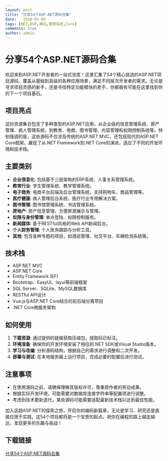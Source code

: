 ```yaml
---
layout: post
title: "分享54个ASP.NET源码合集"
date:   2020-05-09
tags: [NET,ASP,源码,管理系统,Core]
comments: true
author: admin
---
```

# 分享54个ASP.NET源码合集

欢迎来到ASP.NET开发者的一站式宝库！这里汇集了54个精心挑选的ASP.NET项目源码，覆盖从基础到高级的各种应用场景，满足不同层次开发者的需求。无论是寻求项目灵感的新手，还是寻找特定功能模块的老手，你都极有可能在这里找到你的下一个项目基石。

## 项目亮点

这份资源集合包含了多种类型的ASP.NET应用，从企业级的信息管理系统、房产管理、病人管理系统，到教育、电商、图书管理、内容管理和权限控制系统等。特别强调的是，这些源码不仅涉及传统的ASP.NET MVC，还包括现代的ASP.NET Core框架，展现了从.NET Framework到.NET Core的演进，适应了不同的开发环境和技术栈。

## 主要类别

- **企业信息化**: 包括基于三层架构的ERP系统、人事关系管理系统。
- **教育行业**: 学生管理系统、教学管理系统。
- **电子商务**: 电商平台前端及后台管理系统，支持购物车、商品管理等。
- **医疗健康**: 病人管理后台系统，医疗行业专用解决方案。
- **图书管理**: 图书馆管理系统、书店管理系统。
- **房地产**: 房产信息管理，方便房源展示与管理。
- **权限与身份管理**: 单点登陆、权限控制服务。
- **新闻媒体**: 基于RESTful风格的Web API新闻后台。
- **个人财务管理**: 个人账务跟踪与分析工具。
- **其他**: 包含各种专题的项目，如酒店管理、社交平台、车辆检测系统等。

## 技术栈

- ASP.NET MVC
- ASP.NET Core
- Entity Framework (EF)
- Bootstrap、EasyUI、layui等前端框架
- SQL Server、SQLite、MySQL数据库
- RESTful API设计
- Vue.js与ASP.NET Core结合的前后端分离项目
- .NET Core微服务架构

## 如何使用

1. **下载资源**: 通过提供的链接获取压缩包，提取码已标注。
2. **环境准备**: 确保你的开发环境安装了相应的.NET SDK或Visual Studio版本。
3. **学习与改编**: 分析源码结构，根据自己的需求进行调整和二次开发。
4. **部署与测试**: 在本地服务器上运行项目，完成必要的配置后进行测试。

## 注意事项

- 在使用源码之前，请确保理解其版权许可，尊重原作者的劳动成果。
- 根据实际开发环境，可能需要对数据库连接字符串等配置项进行调整。
- 考虑到技术更新迭代，某些源码可能需要适配最新技术栈以达到最佳性能。

加入这趟ASP.NET的探索之旅，开启你的编码新篇章，无论是学习、研究还是直接应用于实践，这54个项目都将是一个宝贵的起点。祝你在编程的路上越走越远，发现更多的乐趣与挑战！

## 下载链接

[分享54个ASP.NET源码合集](https://pan.quark.cn/s/564f82c2de44)
